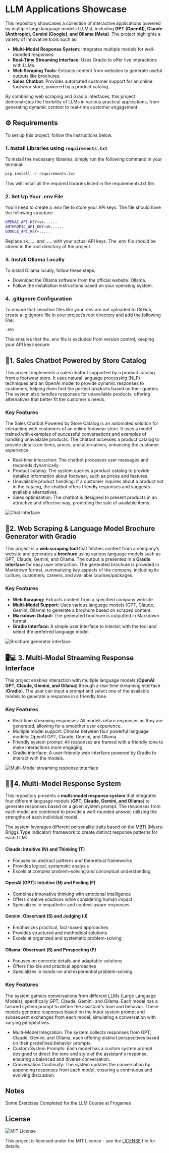 # LLM Applications Showcase
This repository showcases a collection of interactive applications powered by multiple large language models (LLMs), including **GPT (OpenAI), Claude (Anthropic), Gemini (Google), and Ollama (Meta)**. The project highlights a variety of innovative tools such as:

- **Multi-Model Response System**: Integrates multiple models for well-rounded responses.
- **Real-Time Streaming Interface**: Uses Gradio to offer live interactions with LLMs.
- **Web Scraping Tools**: Extracts content from websites to generate useful outputs like brochures.
- **Sales Chatbot**: Provides automated customer support for an online footwear store, powered by a product catalog.

By combining web scraping and Gradio interfaces, this project demonstrates the flexibility of LLMs in various practical applications, from generating dynamic content to real-time customer engagement.

## ⚙️ Requirements

To set up this project, follow the instructions below.

### 1. Install Libraries using `requirements.txt`

To install the necessary libraries, simply run the following command in your terminal:

```bash
pip install -r requirements.txt
```
This will install all the required libraries listed in the requirements.txt file.

### 2. Set Up Your .env File
You'll need to create a .env file to store your API keys. The file should have the following structure:
```bash
OPENAI_API_KEY=sk......
ANTHROPIC_API_KEY=sk......
GOOGLE_API_KEY=.....
```
Replace sk...... and ..... with your actual API keys.
The .env file should be stored in the root directory of the project.
### 3. Install Ollama Locally
To install Ollama locally, follow these steps:

- Download the Ollama software from the official website: Ollama.
- Follow the installation instructions based on your operating system.

### 4. .gitignore Configuration
To ensure that sensitive files like your .env are not uploaded to GitHub, create a .gitignore file in your project’s root directory and add the following line:
```bash
.env
```
This ensures that the .env file is excluded from version control, keeping your API keys secure.

## 💬1. Sales Chatbot Powered by Store Catalog
This project implements a sales chatbot supported by a product catalog from a footwear store. It uses natural language processing (NLP) techniques and an OpenAI model to provide dynamic responses to customers, helping them find the perfect products based on their queries. The system also handles responses for unavailable products, offering alternatives that better fit the customer's needs.

### Key Features
The Sales Chatbot Powered by Store Catalog is an automated solution for interacting with customers of an online footwear store. It uses a model trained with examples of successful conversations and examples of handling unavailable products. The chatbot accesses a product catalog to provide details on items, prices, and alternatives, enhancing the customer experience.

- Real-time interaction: The chatbot processes user messages and responds dynamically.
- Product catalog: The system queries a product catalog to provide detailed information about footwear, such as prices and features.
- Unavailable product handling: If a customer inquires about a product not in the catalog, the chatbot offers friendly responses and suggests available alternatives.
- Sales optimization: The chatbot is designed to present products in an attractive and effective way, promoting the sale of available items.

![Chat interface](images/1_llms.png)

## 📣2. Web Scraping & Language Model Brochure Generator with Gradio
This project is a **web scraping tool** that fetches content from a company’s website and generates a **brochure** using various language models such as GPT, Claude, Gemini, and Ollama. The output is presented in a **Gradio interface** for easy user interaction. The generated brochure is provided in Markdown format, summarizing key aspects of the company, including its culture, customers, careers, and available courses/packages.

### Key Features

- **Web Scraping:** Extracts content from a specified company website.
- **Multi-Model Support:** Uses various language models (GPT, Claude, Gemini, Ollama) to generate a brochure based on scraped content.
- **Markdown Output:** The generated brochure is outputted in Markdown format.
- **Gradio Interface:** A simple user interface to interact with the tool and select the preferred language model.

![Brochure generator interface](images/2_llms.png)

## 🖥️💻 3. Multi-Model Streaming Response Interface
This project enables interaction with multiple language models (**OpenAI GPT, Claude, Gemini, and Ollama**) through a real-time streaming interface (**Gradio**). The user can input a prompt and select one of the available models to generate a response in a friendly tone.

### Key Features
- Real-time streaming responses: All models return responses as they are generated, allowing for a smoother user experience.
- Multiple model support: Choose between four powerful language models: OpenAI GPT, Claude, Gemini, and Ollama.
- Friendly system prompt: All responses are framed with a friendly tone to make interactions more engaging.
- Gradio interface: A user-friendly web interface powered by Gradio to interact with the models.

![Multi-Model streaming response tnterface](images/3_llms.png)
## 🤖💬4. Multi-Model Response System
This repository presents a **multi-model response system** that integrates four different language models (**GPT, Claude, Gemini, and Ollama**) to generate responses based on a given system prompt. The responses from each model are combined to provide a well-rounded answer, utilizing the strengths of each individual model.

The system leverages different personality traits based on the MBTI (Myers-Briggs Type Indicator) framework to create distinct response patterns for each LLM:

#### Claude: Intuitive (N) and Thinking (T)

- Focuses on abstract patterns and theoretical frameworks
- Provides logical, systematic analysis
- Excels at complex problem-solving and conceptual understanding


#### OpenAI (GPT): Intuitive (N) and Feeling (F)

- Combines innovative thinking with emotional intelligence
- Offers creative solutions while considering human impact
- Specializes in empathetic and context-aware responses


#### Gemini: Observant (S) and Judging (J)

- Emphasizes practical, fact-based approaches
- Provides structured and methodical solutions
- Excels at organized and systematic problem-solving


#### Ollama: Observant (S) and Prospecting (P)

- Focuses on concrete details and adaptable solutions
- Offers flexible and practical approaches
- Specializes in hands-on and experiential problem-solving

### Key Features
The system gathers conversations from different LLMs (Large Language Models), specifically GPT, Claude, Gemini, and Ollama. Each model has a tailored system prompt to define the assistant's tone and behavior. These models generate responses based on the input system prompt and subsequent exchanges from each model, simulating a conversation with varying perspectives.

- Multi-Model Integration: The system collects responses from GPT, Claude, Gemini, and Ollama, each offering distinct perspectives based on their predefined behavior prompts.
- Custom System Prompts: Each model has a custom system prompt designed to direct the tone and style of the assistant's response, ensuring a balanced and diverse conversation.
- Conversation Continuity: The system updates the conversation by appending responses from each model, ensuring a continuous and evolving discussion.


Notes
-----
Some Exercises Completed for the LLM Course at Frogames

License
-------
![MIT License](https://img.shields.io/badge/License-MIT-blue.svg)

This project is licensed under the MIT License - see the [LICENSE](./LICENSE) file for details.